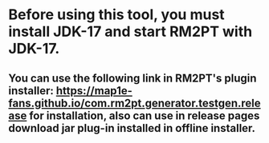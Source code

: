 # Before using this tool, you must install JDK-17 and start RM2PT with JDK-17.
## You can use the following link in RM2PT's plugin installer: https://map1e-fans.github.io/com.rm2pt.generator.testgen.release for installation, also can use in release pages download jar plug-in installed in offline installer.
